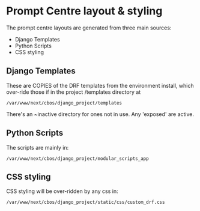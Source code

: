 # Prompt Centre layout & styling

The prompt centre layouts are generated from three main sources:
- Django Templates
- Python Scripts
- CSS styling

## Django Templates
These are COPIES of the DRF templates from the environment install, which over-ride those if in the project /templates directory at

    /var/www/next/cbos/django_project/templates

There's an ~inactive directory for ones not in use. Any 'exposed' are active.

## Python Scripts
The scripts are mainly in:

    /var/www/next/cbos/django_project/modular_scripts_app


## CSS styling

CSS styling will be over-ridden by any css in:

    /var/www/next/cbos/django_project/static/css/custom_drf.css